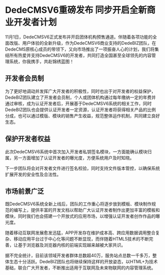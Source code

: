 # DedeCMSV6重磅发布 同步开启全新商业开发者计划
11月1日，DedeCMSV6正式发布并开启团体机构预售通道。伴随着各项功能的全面改版、用户体验的全新升级，作为DedeCMSV6商业支持的DedeBIZ团队，在DedeCMS原核心成员的带领下，又向市场推出了一项振奋人心的计划，我们将集结所有热爱并支持DedeCMSV6的开发者，共同打造全国甚至全球领先的内容管理系统，你我携手，共赴锦绣蓝图！

## 开发者会员制
为了更好地调动并发挥广大开发者的积极性，同时也出于对开发者的权益保护，DedeBIZ团队建立了开发者会员制，个人或团体机构通过每年缴纳一定的年费并通过审核，成为认证开发者后，开展基于DedeCMSV6系统的相关工作，同时DedeBIZ团队也会提供认证开发者一定资源，认证开发者将获得相关产品的比例分成，也可以通过模版、模块的销售产生收益，规范整体运作机制，共同建立良好生态。

## 保护开发者权益
此次DedeCMSV6系统中首次加入开发者私钥签名模块，一方面能确认模块归属，另一方面增加了认证开发者的曝光度，方便系统用户及时知晓。

下一步团队将会对开发者文件进行签名校验，同时支持文件版本管控，以确保系统扩展开发的安全性及合法性。

## 市场前景广泛
既DedeCMSV6系统全新上线后，团队的工作重心将逐步放到模板、模块制作规范的编写上，提供丰富的开发文档以帮助广大认证开发者制作出更加丰富的模板和模块，同时我们也会搭建一个开放式的应用市场，以增强认证开发者创作作品的曝光度。

随着移动互联网发展愈发迅猛，APP开发存在维护成本高、跨应用数据调用整合复杂、移动应用平台过于中心化等问题不断显现，而伴随着HTML5技术的不断完善，让基于浏览器及浏览器内核的前端实现越来越被大家共识。

据不完全统计，目前该领域开发者群体总数超40万，服务站点总数一千多万，整体生态十分活跃。DedeBIZ团队也将继续保持这样的开放姿态，以HTML+为技术基础，联合广大开发者，不断推出适用于互联网及未来物联网的内容管理系统。